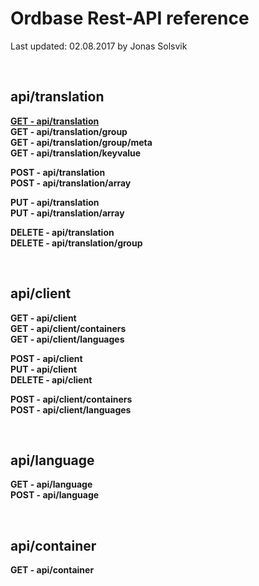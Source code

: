 # Ordbase Rest-API reference 
Last updated: 02.08.2017 by Jonas Solsvik

<br>

## api/translation

[**GET - api/translation**](translation/GET-translation.md) <br>
**GET - api/translation/group** <br>
**GET - api/translation/group/meta** <br>
**GET - api/translation/keyvalue** <br>

**POST - api/translation** <br>
**POST - api/translation/array** <br>


**PUT  - api/translation** <br>
**PUT  - api/translation/array** <br>

**DELETE - api/translation** <br>
**DELETE - api/translation/group**<br>

<br>

## api/client

**GET - api/client** <br>
**GET - api/client/containers** <br>
**GET - api/client/languages** <br>

**POST - api/client** <br>
**PUT  - api/client** <br>
**DELETE - api/client** <br>

**POST - api/client/containers**<br>
**POST - api/client/languages** <br>

<br>

## api/language

**GET - api/language** <br>
**POST - api/language** <br>

<br>

## api/container

**GET - api/container**
